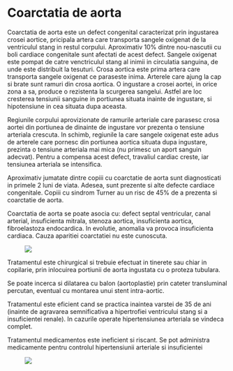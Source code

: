 
# Coarctatia de aorta

Coarctatia de aorta este un defect congenital caracterizat prin ingustarea crosei aortice, pricipala artera care transporta sangele oxigenat de la ventriculul stang in restul corpului. Aproximativ 10% dintre nou-nascutii cu boli cardiace congenitale sunt afectati de acest defect. Sangele oxigenat este pompat de catre venctriculul stang al inimii in circulatia sanguina, de unde este distribuit la tesuturi. Crosa aortica este prima artera care transporta sangele oxigenat ce paraseste inima. Arterele care ajung la cap si brate sunt ramuri din crosa aortica. O ingustare a crosei aortei, in orice zona a sa, produce o rezistenta la scurgerea sangelui. Astfel are loc cresterea tensiunii sanguine in portiunea situata inainte de ingustare, si hipotensiune in cea situata dupa aceasta.

Regiunile corpului aprovizionate de ramurile arteriale care parasesc crosa aortei din portiunea de dinainte de ingustare vor prezenta o tensiune arteriala crescuta. In schimb, regiunile la care sangele oxigenat este adus de arterele care pornesc din portiunea aortica situata dupa ingustare, prezinta o tensiune arteriala mai mica (nu primesc un aport sanguin adecvat). Pentru a compensa acest defect, travaliul cardiac creste, iar tensiunea arteriala se intensifica.

Aproximativ jumatate dintre copiii cu coarctatie de aorta sunt diagnosticati in primele 2 luni de viata. Adesea, sunt prezente si alte defecte cardiace congenitale. Copiii cu sindrom Turner au un risc de 45% de a prezenta si coarctatie de aorta.

Coarctatia de aorta se poate asocia cu: defect septal ventricular, canal arterial, insuficienta mitrala, stenoza aortica, insuficienta aortica, fibroelastoza endocardica. In evolutie, anomalia va provoca insuficienta cardiaca. Cauza aparitiei coarctatiei nu este cunoscuta.
<figure class="left"><img src='http://www.cdc.gov/ncbddd/heartdefects/images/coarctationlayoutv2-575px.jpg' /></figure>

Tratamentul este chirurgical si trebuie efectuat in tinerete sau chiar in copilarie, prin inlocuirea portiunii de aorta ingustata cu o proteza tubulara.

Se poate incerca si dilatarea cu balon (aortoplastie) prin cateter transluminal percutan, eventual cu montarea unui stent intra-aortic.

Tratamentul este eficient cand se practica inaintea varstei de 35 de ani (inainte de agravarea semnificativa a hipertrofiei ventricului stang si a insuficientei renale). In cazurile operate hipertensiunea arteriala se vindeca complet.

Tratamentul medicamentos este ineficient si riscant. Se pot administra medicamente pentru controlul hipertensiunii arteriale si insuficientei
<figure class="left"><img src='http://www.pediatriccardiacinquest.mb.ca/diagrams/2_09.jpg' /></figure>

 
